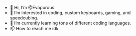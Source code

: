 - 👋 Hi, I’m @Evaporous
- 👀 I’m interested in coding, custom keyboards, gaming, and speedcubing.
- 🌱 I’m currently learning tons of different coding languages.
- 📫 How to reach me idk

<!---
Evaporous/Evaporous is a ✨ special ✨ repository because its `README.md` (this file) appears on your GitHub profile.
You can click the Preview link to take a look at your changes.
--->
